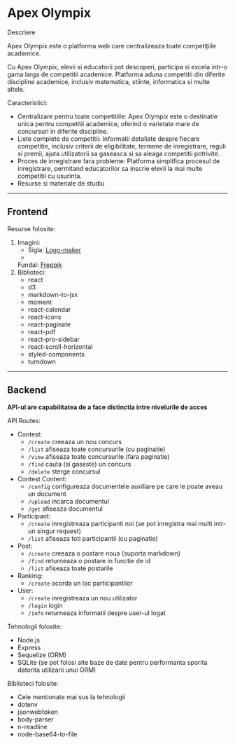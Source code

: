 # Apex Olympix

Descriere

Apex Olympix este o platforma web care centralizeaza toate competițiile academice.

Cu Apex Olympix, elevii si educatorii pot descoperi, participa si excela intr-o gama larga de competitii academice.
Platforma aduna competitii din diferite discipline academice, inclusiv matematica, stiinte, informatica si multe altele.

Caracteristici:

- Centralizare pentru toate competitiile: Apex Olympix este o destinatie unica pentru competitii academice, oferind o
  varietate mare de concursuri in diferite discipline.
- Liste complete de competitii: Informatii detaliate despre fiecare competitie, inclusiv criterii de eligibilitate,
  termene de inregistrare, reguli si premii, ajuta utilizatorii sa gaseasca si sa aleaga competitii potrivite.
- Proces de inregistrare fara probleme: Platforma simplifica procesul de inregistrare, permitand educatorilor sa inscrie
  elevii la mai multe competitii cu usurinta.
- Resurse si materiale de studiu

-----------

## Frontend

Resurse folosite:

1. Imagini:
    - Sigla: [Logo-maker](https://logo-maker.freelogodesign.org)
    -
    Fundal: [Freepik](https://www.freepik.com/free-photo/blackboard-with-calculations-frame_2483500.htm#query=blackboard&position=49&from_view=keyword&track=sph")
2. Biblioteci:
    - react
    - d3
    - markdown-to-jsx
    - moment
    - react-calendar
    - react-icons
    - react-paginate
    - react-pdf
    - react-pro-sidebar
    - react-scroll-horizontal
    - styled-components
    - turndown

------

## Backend

**API-ul are capabilitatea de a face distinctia intre nivelurile de acces**

API Routes:

- Contest:
    - `/create` creeaza un nou concurs
    - `/list` afiseaza toate concursurile (cu paginatie)
    - `/view` afiseaza toate concursurile (fara paginatie)
    - `/find` cauta (si gaseste) un concurs
    - `/delete` sterge concursul
- Contest Content:
    - `/config` configureaza documentele auxiliare pe care le poate aveau un document
    - `/upload` incarca documentul
    - `/get` afiseaza documentul
- Participant:
    - `/create` inregistreaza participanti noi (se pot inregistra mai multi intr-un singur request)
    - `/list` afiseaza toti participantii (cu paginatie)
- Post:
    - `/create` creeaza o postare noua (suporta markdown)
    - `/find` returneaza o postare in functie de id
    - `/list` afiseaza toate postarile
- Ranking:
    - `/create` acorda un loc participantilor
- User:
    - `/create` inregistreaza un nou utilizator
    - `/login` login
    - `/info` returneaza informatii despre user-ul logat

Tehnologii folosite:

- Node.js
- Express
- Sequelize (ORM)
- SQLite (se pot folosi alte baze de date pentru performanta sporita datorita utilizarii unui ORM)

Biblioteci folosite:

- Cele mentionate mai sus la tehnologii
- dotenv
- jsonwebtoken
- body-parser
- n-readline
- node-base64-to-file
